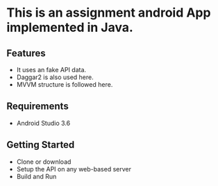 # This is an assignment android App implemented in Java.

## Features
- It uses an fake API data.
- Daggar2 is also used here.
- MVVM structure is followed here.
## Requirements
- Android Studio 3.6

## Getting Started
- Clone or download
- Setup the API on any web-based server
- Build and Run

